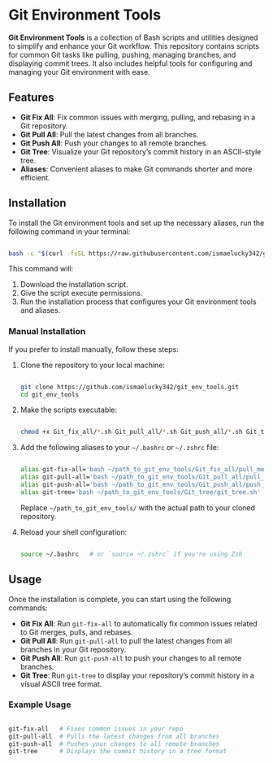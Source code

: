# Git Environment Tools

**Git Environment Tools** is a collection of Bash scripts and utilities designed to simplify and enhance your Git workflow. This repository contains scripts for common Git tasks like pulling, pushing, managing branches, and displaying commit trees. It also includes helpful tools for configuring and managing your Git environment with ease.

## Features

- **Git Fix All**: Fix common issues with merging, pulling, and rebasing in a Git repository.
- **Git Pull All**: Pull the latest changes from all branches.
- **Git Push All**: Push your changes to all remote branches.
- **Git Tree**: Visualize your Git repository’s commit history in an ASCII-style tree.
- **Aliases**: Convenient aliases to make Git commands shorter and more efficient.

## Installation

To install the Git environment tools and set up the necessary aliases, run the following command in your terminal:

```bash

bash -c "$(curl -fsSL https://raw.githubusercontent.com/ismaelucky342/git_env_tools/main/install_git_utils.sh)"


```

This command will:

1. Download the installation script.
2. Give the script execute permissions.
3. Run the installation process that configures your Git environment tools and aliases.

### Manual Installation

If you prefer to install manually, follow these steps:

1. Clone the repository to your local machine:
    
    ```bash

    git clone https://github.com/ismaelucky342/git_env_tools.git
    cd git_env_tools
    
    ```
    
2. Make the scripts executable:
    
    ```bash

    chmod +x Git_fix_all/*.sh Git_pull_all/*.sh Git_push_all/*.sh Git_tree/*.sh
    
    ```
    
3. Add the following aliases to your `~/.bashrc` or `~/.zshrc` file:
    
    ```bash

    alias git-fix-all='bash ~/path_to_git_env_tools/Git_fix_all/pull_merge_rebase_fix.sh'
    alias git-pull-all='bash ~/path_to_git_env_tools/Git_pull_all/pull_all.sh'
    alias git-push-all='bash ~/path_to_git_env_tools/Git_push_all/push_all.sh'
    alias git-tree='bash ~/path_to_git_env_tools/Git_tree/git_tree.sh'
    
    ```
    
    Replace `~/path_to_git_env_tools/` with the actual path to your cloned repository.
    
4. Reload your shell configuration:
    
    ```bash

    source ~/.bashrc   # or `source ~/.zshrc` if you're using Zsh
    
    ```
    

## Usage

Once the installation is complete, you can start using the following commands:

- **Git Fix All**: Run `git-fix-all` to automatically fix common issues related to Git merges, pulls, and rebases.
- **Git Pull All**: Run `git-pull-all` to pull the latest changes from all branches in your Git repository.
- **Git Push All**: Run `git-push-all` to push your changes to all remote branches.
- **Git Tree**: Run `git-tree` to display your repository’s commit history in a visual ASCII tree format.

### Example Usage

```bash

git-fix-all   # Fixes common issues in your repo
git-pull-all  # Pulls the latest changes from all branches
git-push-all  # Pushes your changes to all remote branches
git-tree      # Displays the commit history in a tree format

```
